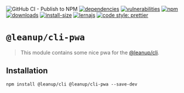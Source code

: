 ![GitHub CI - Publish to NPM](https://github.com/leanupjs/leanup/workflows/GitHub%20CI%20-%20Publish%20to%20NPM/badge.svg)
[![dependencies][dependencies]][dependencies-url]
[![vulnerabilities][vulnerabilities]][vulnerabilities-url]
[![npm][npm]][npm-url]
[![downloads][downloads]][downloads-url]
[![install-size][install-size]][install-size-url]
[![lernajs][lernajs]][lernajs-url]
[![code style: prettier](https://img.shields.io/badge/code_style-prettier-ff69b4.svg)](https://github.com/prettier/prettier)

[npm]: https://img.shields.io/npm/v/@leanup/cli-pwa
[npm-url]: https://www.npmjs.com/package/@leanup/cli-pwa
[dependencies]: https://david-dm.org/leanupjs/leanup/release%2F1.1/status.svg?path=packages/cli/plugins/pwa
[dependencies-url]: https://david-dm.org/leanupjs/leanup/release%2F1.1?path=packages/cli/plugins/pwa
[vulnerabilities]: https://snyk.io/test/npm/@leanup/cli-pwa/badge.svg
[vulnerabilities-url]: https://snyk.io/test/npm/@leanup/cli-pwa
[downloads]: https://img.shields.io/npm/dm/@leanup/cli-pwa
[downloads-url]: https://npmcharts.com/compare/@leanup/cli-pwa?minimal=true
[install-size]: https://packagephobia.now.sh/badge?p=@leanup/cli-pwa
[install-size-url]: https://packagephobia.now.sh/result?p=@leanup/cli-pwa
[lernajs]: https://img.shields.io/badge/managed%20with-lerna-blueviolet
[lernajs-url]: https://lerna.js.org

# `@leanup/cli-pwa`

> This module contains some nice pwa for the [@leanup/cli](https://www.npmjs.com/package/@leanup/cli).

## Installation

`npm install @leanup/cli @leanup/cli-pwa --save-dev`
